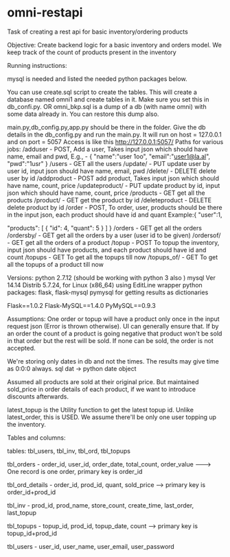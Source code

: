 # omni-restapi
Task of creating a rest api for basic inventory/ordering products


Objective: Create backend logic for a basic inventory and orders model. We keep track of the count of products present in the inventory


Running instructions:

mysql is needed and listed the needed python packages below.

You can use create.sql script to create the tables. This will create a database named omni1 and create tables in it. Make sure you set this in db_confi.py. OR
omni_bkp.sql is a dump of a db (with name omni) with some data already in. You can restore this dump also.


main.py,db_config.py,app.py should be there in the folder.
Give the db details in the db_config.py and run the main.py.
It will run on host = 127.0.0.1 and on port = 5057
Access is like this http://127.0.0.1:5057/<path>
Paths for various jobs:
/adduser - POST, Add a user, Takes input json which should have name, email and pwd, E.g., - {
	"name":"user 1oo",
	"email":"user1@la.al",
	"pwd":"1usr"
} 
/users - GET all the users
/update/<id> - PUT update user by user id, input json should have name, email, pwd
/delete/<id> - DELETE delete user by id
/addproduct - POST add product, Takes input json which should have name, count, price
/updateproduct/<id> - PUT update product by id,  input json which should have name, count, price
/products - GET  get all the products
/product/<id> - GET  get the product by id
/deleteproduct - DELETE delete product by id
/order - POST, To order, user, products should be there in the input json, each product should have id and quant Example:{
	"user":1,
	
  "products":
   [ 
	  	{
	        "id": 4,
	        "quant": 5
	    }
    ]
}
/orders - GET get all the orders
/ordersby/<id> - GET get all the orders by a user (user id to be given)
/ordersof/<id> - GET get all the orders of a product
/topup - POST To topup the inventory, input json should have products, and each product should have id and count
/topups - GET To get all the topups till now
/topups_of/<id> - GET To get all the topups of a product till now



Versions:
python 2.7.12  (should be working with python 3 also )
mysql  Ver 14.14 Distrib 5.7.24, for Linux (x86_64) using  EditLine wrapper
python packages:
flask, flask-mysql
pymysql for getting results as dictionaries

Flask==1.0.2
Flask-MySQL==1.4.0
PyMySQL==0.9.3


Assumptions:
One order or topup will have a product only once in the input request json (Error is thrown otherwise). UI can generally ensure that.
If by an order the count of a product is going negative that product won't be sold in that order but the rest will be sold. If none can be sold, the order is not accepted.

We're storing only dates in db and not the times. The results may give time as 0:0:0 always. sql dat -> python date object 

Assumed all products are sold at their original price. But maintained sold_price in order details of each product, if we want to introduce discounts afterwards.

latest_topup is the Utility function to get the latest topup id. Unlike latest_order, this is USED. We assume there'll be only one user topping up the inventory.


Tables and columns:
 
tables: tbl_users, tbl_inv, tbl_ord, tbl_topups

tbl_orders - order_id, user_id, order_date, total_count, order_value   ---> One record is one order, primary key is order_id

tbl_ord_details - order_id, prod_id, quant, sold_price   --> primary key is order_id+prod_id

tbl_inv - prod_id, prod_name, store_count, create_time, last_order, last_topup

tbl_topups - topup_id, prod_id, topup_date, count    --> primary key is topup_id+prod_id

tbl_users - user_id, user_name, user_email, user_password


